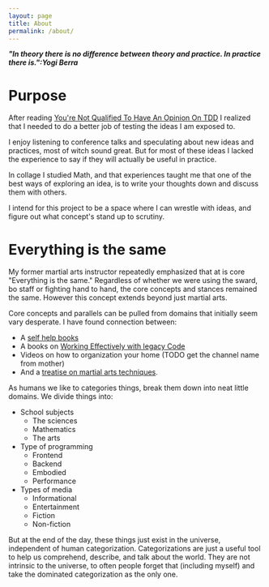 ```yaml
---
layout: page
title: About
permalink: /about/
---
```

***"In theory there is no difference between theory and practice. In practice there is.":Yogi Berra***

# Purpose
After reading [You're Not Qualified To Have An Opinion On TDD](https://blog.boot.dev/clean-code/youre-not-qualified-for-tech-opinions/)
I realized that I needed to do a better job of testing the ideas I am exposed to.

I enjoy listening to conference talks and speculating about new ideas and practices, most of witch sound great.
But for most of these ideas I lacked the experience to say if they will actually be useful in practice.

In collage I studied Math, and that experiences taught me that one of the best ways of exploring an idea, is to write your thoughts down and discuss them with others.

I intend for this project to be a space where I can wrestle with ideas, and figure out what concept's stand up to scrutiny.

# Everything is the same
My former martial arts instructor repeatedly emphasized that at is core "Everything is the same." 
Regardless of whether we were using the sward, bo staff or fighting hand to hand, the core concepts and stances remained the same.
However this concept extends beyond just martial arts.

Core concepts and parallels can be pulled from domains that initially seem vary desperate.
I have found connection between:
- A [self help books](https://www.goodreads.com/book/show/36072.The_7_Habits_of_Highly_Effective_People?from_search=true&from_srp=true&qid=iq7dwHp4UL&rank=1)
- A books on [Working Effectively with legacy Code](https://www.goodreads.com/book/show/44919.Working_Effectively_with_Legacy_Code)
- Videos on how to organization your home (TODO get the channel name from mother)
- And a [treatise on martial arts techniques](https://www.goodreads.com/book/show/50644468-through-dragonfly-eyes).

As humans we like to categories things, break them down into neat little domains. 
We divide things into:
- School subjects
    - The sciences
    - Mathematics
    - The arts
- Type of programming
    - Frontend
    - Backend
    - Embodied
    - Performance
- Types of media
    - Informational
    - Entertainment
    - Fiction
    - Non-fiction

But at the end of the day, these things just exist in the universe, independent of human categorization.
Categorizations are just a useful tool to help us comprehend, describe, and talk about the world. 
They are not intrinsic to the universe, to often people forget that (including myself) and take the dominated categorization as the only one.
